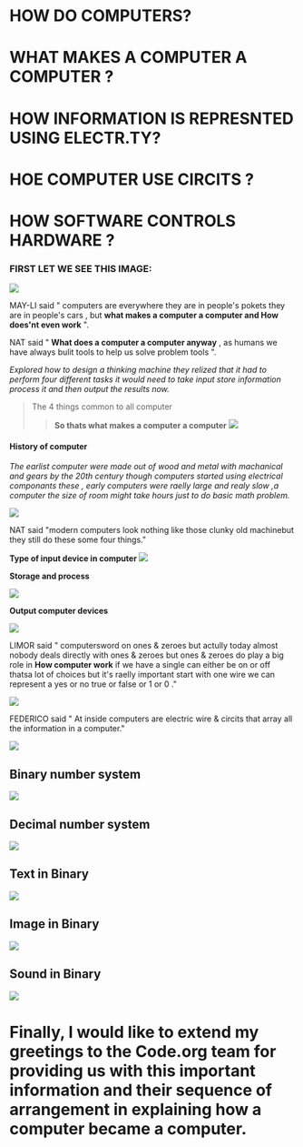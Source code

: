 # HOW DO COMPUTERS?
# WHAT MAKES A COMPUTER A COMPUTER ?
# HOW INFORMATION IS REPRESNTED USING ELECTR.TY?
# HOE COMPUTER USE CIRCITS ?
# HOW SOFTWARE CONTROLS HARDWARE ?

### FIRST LET WE SEE THIS IMAGE: 

![](https://www.researchgate.net/profile/Fred-Nafukho/publication/282574157/figure/fig4/AS:652583194607617@1532599366091/Main-parts-of-a-computer.png)

MAY-LI said " computers are everywhere they are in people's pokets they are in people's cars , but **what makes a computer a computer and How does'nt even work** ".

NAT said " **What does a computer a computer anyway** , as humans we have always bulit tools to help us solve problem tools  ".

*Explored how to design a thinking machine they relized that it had to perform four different tasks it would need to take input store information process it and then output the results now.*
 
 > The 4 things common to all computer 
 >>**So thats what makes a computer a computer**
 ![](https://o.quizlet.com/d8uNSZVqD5RnXZMWYKp4Fw.png)


#### History of computer

*The earlist computer were made out of wood and metal with machanical and gears by the 20th century though computers started using electrical componants these , early computers were raelly large and realy slow ,a computer the size of room might take hours just to do basic math problem.*

![](https://www.albayan.ae/polopoly_fs/1.2079126.1475854462!/image/image.jpg)


NAT said "modern computers look nothing like those clunky old machinebut they still do these some four things."

**Type of input device in computer**
![](https://1.bp.blogspot.com/-uE3CaBvcqjk/X9jyiO91AdI/AAAAAAAAA70/5cq9rjZLCYo97sVWbfzezDpSCEzCS7lwwCLcBGAsYHQ/s16000/Input%2BDevices%2Bof%2BComputer%2B%2528www.tutorialsmate.com%2529.png)

**Storage and process**

![](https://sites.google.com/site/computertechcomputerbasics/_/rsrc/1254372183964/home/processing-storage/Slide3.JPG)

**Output computer devices**

![](https://images.saymedia-content.com/.image/c_limit%2Ccs_srgb%2Cq_auto:good%2Cw_700/MTc0NDkxMTAwMDAwNTYwNzc0/computer-basics-10-examples-of-output-devices.webp)

LIMOR said " computersword on ones & zeroes but actully today almost nobody deals directly with ones & zeroes but ones & zeroes do play a big role in **How computer work** if we have a single can either be on or off thatsa lot of choices but it's raelly important start with one wire we can represent a yes or no true or false or 1 or 0 ."

![](https://lizpearce.files.wordpress.com/2011/05/ones-zeros2.jpg)

FEDERICO said " At inside computers are electric wire & circits that array all the information in a computer."

![](https://st4.depositphotos.com/4187167/23623/i/1600/depositphotos_236237656-stock-photo-engineer-repairing-electric-wire-computer.jpg)

## Binary number system

![](https://i.ytimg.com/vi/sXxwr66Y79Y/maxresdefault.jpg)

## Decimal number system 

![](https://upload.wikimedia.org/wikipedia/commons/thumb/5/59/Values_of_digits_in_the_Decimal_numeral_system.svg/672px-Values_of_digits_in_the_Decimal_numeral_system.svg.png)

## Text in Binary
![](https://www.techdim.com/wp-content/uploads/2018/06/Screenshot-180.png)

## Image in Binary

![](https://oxz.convertidormitat01.pw/img/128617.jpg)

## Sound in Binary

![](https://www.teachwithict.com/uploads/5/5/8/2/5582303/728291510_1.jpg)

# Finally, I would like to extend my greetings to the Code.org team for providing us with this important information and their sequence of arrangement in explaining how a computer became a computer. 

